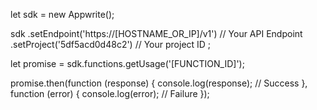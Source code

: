 let sdk = new Appwrite();

sdk
    .setEndpoint('https://[HOSTNAME_OR_IP]/v1') // Your API Endpoint
    .setProject('5df5acd0d48c2') // Your project ID
;

let promise = sdk.functions.getUsage('[FUNCTION_ID]');

promise.then(function (response) {
    console.log(response); // Success
}, function (error) {
    console.log(error); // Failure
});